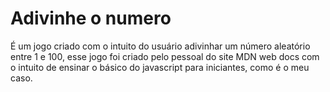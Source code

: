 # Adivinhe o numero
É um jogo criado com o intuito do usuário adivinhar um número aleatório entre 1 e 100, esse jogo foi criado pelo pessoal do site MDN web docs com o intuito de ensinar o básico do javascript para iniciantes, como é o meu caso.
